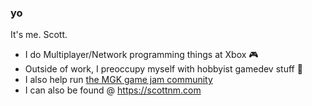 ### yo

It's me. Scott. 

- I do Multiplayer/Network programming things at Xbox 🎮
- Outside of work, I preoccupy myself with hobbyist gamedev stuff 👾
- I also help run [the MGK game jam community](https://melanatedgamekitchen.itch.io/)
- I can also be found @ https://scottnm.com 

<!--
**scottnm/scottnm** is a ✨ _special_ ✨ repository because its `README.md` (this file) appears on your GitHub profile.

Here are some ideas to get you started:

- 🔭 I’m currently working on ...
- 🌱 I’m currently learning ...
- 👯 I’m looking to collaborate on ...
- 🤔 I’m looking for help with ...
- 💬 Ask me about ...
- 📫 How to reach me: ...
- 😄 Pronouns: ...
- ⚡ Fun fact: ...
-->
